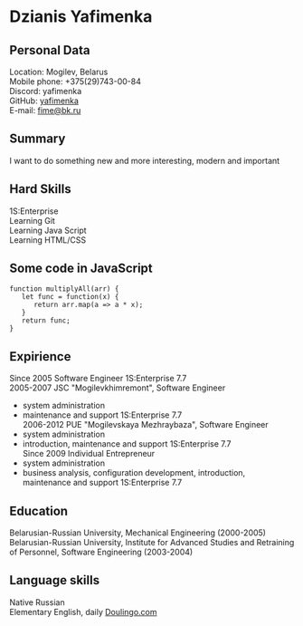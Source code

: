 # Dzianis Yafimenka

## Personal Data
  Location: Mogilev, Belarus  
  Mobile phone: +375(29)743-00-84  
  Discord: yafimenka  
  GitHub: [yafimenka](https://github.com/yafimenka/)  
  E-mail: fime@bk.ru  

## Summary
  I want to do something new and more interesting, modern and important
	
## Hard Skills
  1S:Enterprise  
  Learning Git  
  Learning Java Script  
  Learning HTML/CSS  
	
## Some code in JavaScript

```
function multiplyAll(arr) {
   let func = function(x) {
      return arr.map(a => a * x);
   }
   return func;
}
```
	
## Expirience
Since 2005 Software Engineer 1S:Enterprise 7.7  
2005-2007 JSC "Mogilevkhimremont", Software Engineer  
* system administration  
* maintenance and support 1S:Enterprise 7.7  
2006-2012 PUE "Mogilevskaya Mezhraybaza", Software Engineer  
* system administration  
* introduction, maintenance and support 1S:Enterprise 7.7  
Since 2009 Individual Entrepreneur  
* system administration  
* business analysis, configuration development, introduction, maintenance and support 1S:Enterprise 7.7  

## Education
  Belarusian-Russian University, Mechanical Engineering (2000-2005)  
  Belarusian-Russian University, Institute for Advanced Studies and Retraining of Personnel, Software Engineering (2003-2004)  

## Language skills
  Native Russian  
  Elementary English, daily [Doulingo.com](https://www.duolingo.com)  